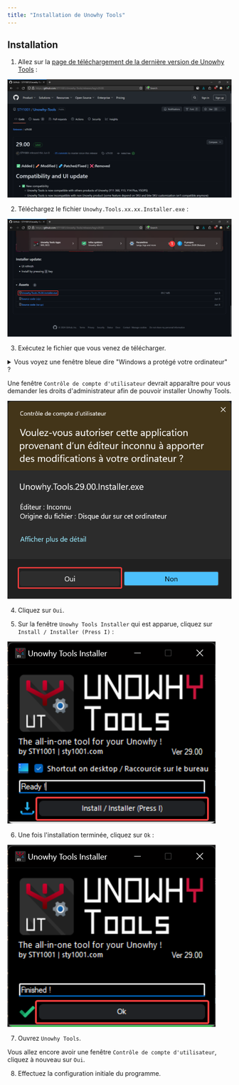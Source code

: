 ```yaml
---
title: "Installation de Unowhy Tools"
---
```


## Installation 

1. Allez sur la [page de téléchargement de la dernière version de Unowhy Tools](https://github.com/STY1001/Unowhy-Tools/releases/latest) :

![](/assets/images/ut-install/download.png)

2. Téléchargez le fichier `Unowhy.Tools.xx.xx.Installer.exe` :

![](/assets/images/ut-install/download-file.png)

3. Exécutez le fichier que vous venez de télécharger.

<details>
<summary>Vous voyez une fenêtre bleue dire "Windows a protégé votre ordinateur" ?</summary>

Ne vous inquiétez pas, ce méchanisme de Windows Defender SmartScreen s'active parce que Unowhy Tools n'est pas signé (quelque chose qui permet de vérifier le créateur d'un programme, mais qui coûte au moins 250€/an.)

Pour exécutez le programme, cliquez sur `Informations complémentaires` :

![](/assets/images/ut-install/smartscreen.png)

Puis sur `Exécuter quand même` :

![](/assets/images/ut-install/smartscreen2.png)
</details>

Une fenêtre `Contrôle de compte d'utilisateur` devrait apparaître pour vous demander les droits d'administrateur afin de pouvoir installer Unowhy Tools.

![](/assets/images/ut-install/uac.png)

4. Cliquez sur `Oui`.

5. Sur la fenêtre `Unowhy Tools Installer` qui est apparue, cliquez sur `Install / Installer (Press I)` :

![](/assets/images/ut-install/installer.png)

6. Une fois l'installation terminée, cliquez sur `Ok` :

![](/assets/images/ut-install/installed.png)

7. Ouvrez `Unowhy Tools`.

Vous allez encore avoir une fenêtre `Contrôle de compte d'utilisateur`, cliquez à nouveau sur `Oui`.

8. Effectuez la configuration initiale du programme.